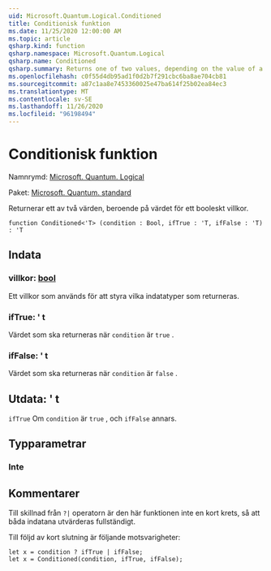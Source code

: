 ```yaml
---
uid: Microsoft.Quantum.Logical.Conditioned
title: Conditionisk funktion
ms.date: 11/25/2020 12:00:00 AM
ms.topic: article
qsharp.kind: function
qsharp.namespace: Microsoft.Quantum.Logical
qsharp.name: Conditioned
qsharp.summary: Returns one of two values, depending on the value of a Boolean condition.
ms.openlocfilehash: c0f55d4db95ad1f0d2b7f291cbc6ba8ae704cb81
ms.sourcegitcommit: a87c1aa8e7453360025e47ba614f25b02ea84ec3
ms.translationtype: MT
ms.contentlocale: sv-SE
ms.lasthandoff: 11/26/2020
ms.locfileid: "96198494"
---
```

# <a name="conditioned-function"></a>Conditionisk funktion

Namnrymd: [Microsoft. Quantum. Logical](xref:Microsoft.Quantum.Logical)

Paket: [Microsoft. Quantum. standard](https://nuget.org/packages/Microsoft.Quantum.Standard)


Returnerar ett av två värden, beroende på värdet för ett booleskt villkor.

```qsharp
function Conditioned<'T> (condition : Bool, ifTrue : 'T, ifFalse : 'T) : 'T
```


## <a name="input"></a>Indata

### <a name="condition--bool"></a>villkor: [bool](xref:microsoft.quantum.lang-ref.bool)

Ett villkor som används för att styra vilka indatatyper som returneras.


### <a name="iftrue--t"></a>ifTrue: ' t

Värdet som ska returneras när `condition` är `true` .


### <a name="iffalse--t"></a>ifFalse: ' t

Värdet som ska returneras när `condition` är `false` .



## <a name="output--t"></a>Utdata: ' t

`ifTrue` Om `condition` är `true` , och `ifFalse` annars.

## <a name="type-parameters"></a>Typparametrar

### <a name="t"></a>Inte



## <a name="remarks"></a>Kommentarer

Till skillnad från `?|` operatorn är den här funktionen inte en kort krets, så att båda indatana utvärderas fullständigt.

Till följd av kort slutning är följande motsvarigheter:

```Q#
let x = condition ? ifTrue | ifFalse;
let x = Conditioned(condition, ifTrue, ifFalse);
```